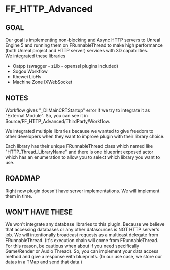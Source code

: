 # FF_HTTP_Advanced

## GOAL
Our goal is implementing non-blocking and Async HTTP servers to Unreal Engine 5 and running them on FRunnableThread to make high performance (both Unreal project and HTTP server) services with 3D capabilities.<br />
We integrated these libraries

- Oatpp (swagger - zLib - openssl plugins included)
- Sogou Workflow
- Ithewei LibHv
- Machine Zone IXWebSocket

## NOTES
Workflow gives "_DllMainCRTStartup" error if we try to integrate it as "External Module". So, you can see it in Source/FF_HTTP_Advanced/ThirdParty/Workflow.

We integrated multiple libraries because we wanted to give freedom to other developers when they want to improve plugin with their library choice.

Each library has their unique FRunnableThread class which named like "HTTP_Thread_LibraryName" and there is one blueprint exposed actor which has an enumeration to allow you to select which library you want to use.


## ROADMAP
Right now plugin doesn't have server implementations. We will implement them in time.

## WON'T HAVE THESE
We won't integrate any database libraries to this plugin. Because we believe that accessing databases or any other datasources is NOT HTTP server's job.
We will intentionally broadcast requests as a multicast delegate from FRunnableThread. (It's execution chain will come from FRunnableThread. For this reason, be cautious when about if you need specifically Game/Render or Audio Thread).
So, you can implement your data access method and give a response with blueprints. (In our use case, we store our datas in a TMap and send that data.)
